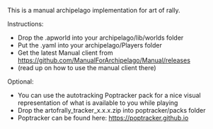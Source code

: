 This is a manual archipelago implementation for art of rally.

Instructions:
- Drop the .apworld into your archipelago/lib/worlds folder
- Put the .yaml into your archipelago/Players folder
- Get the latest Manual client from https://github.com/ManualForArchipelago/Manual/releases
- (read up on how to use the manual client there)

Optional:
- You can use the autotracking Poptracker pack for a nice visual representation of what is available to you while playing
- Drop the artofrally_tracker_x.x.x.zip into poptracker/packs folder
- Poptracker can be found here: https://poptracker.github.io
